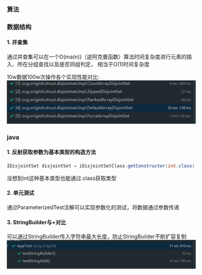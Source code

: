 ### 算法

### 数据结构
#### 1. 并查集
通过并查集可以在一个O(ma(n))（逆阿克曼函数）算法时间复杂度进行元素的插入、所在分组查找以及是否同组判定，
相当于O(1)时间复杂度  

10w数据100w次操作各个实现性能对比:
![性能对比](./img/disjointset_effect_test.png)
### java
#### 1. 反射获取参数为基本类型的构造方法
```java
IDisjointSet disjointSet = iDisjointSetClass.getConstructor(int.class).newInstance(9);
```
没想到int这种基本类型也能通过.class获取类型
#### 2. 单元测试
通过ParameterizedTest注解可以实现参数化的测试，将数据通过参数传递
#### 3. StringBuilder与+对比
可以通过StringBuilder传入字符串最大长度，防止StringBuilder不断扩容复制
![StringBuilder](./img/StringBuilder.png)
